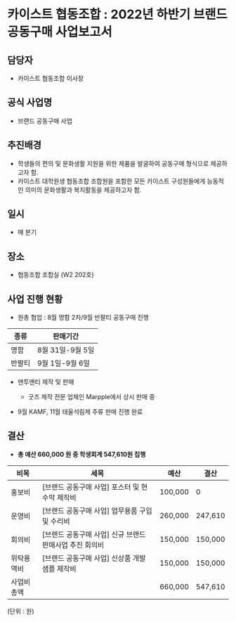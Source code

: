 카이스트 협동조합 : 2022년 하반기 브랜드 공동구매 사업보고서
======

## 담당자
- 카이스트 협동조합 이사장

## 공식 사업명
- 브랜드 공동구매 사업

## 추진배경
- 학생들의 편의 및 문화생활 지원을 위한 제품을 발굴하여 공동구매 형식으로 제공하고자 함.
- 카이스트 대학원생 협동조합 조합원을 포함한 모든 카이스트 구성원들에게 능동적인 의미의 문화생활과 복지활동을 제공하고자 함. 

## 일시
- 매 분기

## 장소
- 협동조합 조합실 (W2 202호)

## 사업 진행 현황 
- 원총 협업 : 8월 명함 2차/9월 반팔티 공동구매 진행

| 종류 | 판매기간|
|---|---|
| 명함 | 8월 31일-9월 5일 | 
| 반팔티 | 9월 1일-9월 6일 | 

- 맨투맨티 제작 및 판매 
	- 굿즈 제작 전문 업체인 Marpple에서 상시 판매 중 

- 9월 KAMF, 11월 태울석림제 주류 판매 진행 완료

## 결산
- **총 예산 660,000 원 중 학생회계 547,610원 집행**

|  비목  |  세목  |  예산  |  결산  |
|---|---|---|---|
| 홍보비 | [브랜드 공동구매 사업] 포스터 및 현수막 제작비 | 100,000 | 0 |
| 운영비 | [브랜드 공동구매 사업] 업무용품 구입 및 수리비 | 260,000| 247,610 |
| 회의비 | [브랜드 공동구매 사업] 신규 브랜드 판매사업 추진 회의비 | 150,000 | 150,000 |
| 위탁용역비 | [브랜드 공동구매 사업] 신상품 개발 샘플 제작비 | 150,000 | 150,000 |
| 사업비 총액 |  | 660,000 | 547,610 |

(단위 : 원)